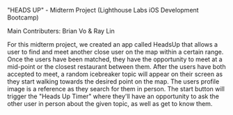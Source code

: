 "HEADS UP" - Midterm Project (Lighthouse Labs iOS Development Bootcamp)

Main Contributers: Brian Vo & Ray Lin

For this midterm project, we created an app called HeadsUp that allows a user to find and meet another close user on the map within a certain range. Once the users have been matched, they have the opportunity to meet at a mid-point or the closest restaurant between them. After the users have both accepted to meet, a random icebreaker topic will appear on their screen as they start walking towards the desired point on the map. The users profile image is a reference as they search for them in person. The start button will trigger the "Heads Up Timer" where they'll have an opportunity to ask the other user in person about the given topic, as well as get to know them.
